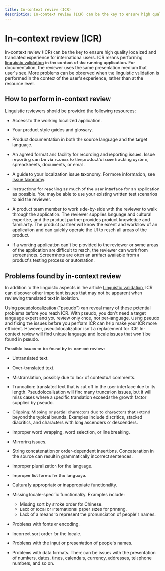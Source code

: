 ```yaml
---
title: In-context review (ICR)
description: In-context review (ICR) can be the key to ensure high quality localized and translated experience for international users.
---
```


# In-context review (ICR)

In-context review (ICR) can be the key to ensure high quality localized and translated experience for international users.
ICR means performing [linguistic validation](linguistic-validation.md) in the context of the running application.
For documentation, the reviewer uses the same presentation medium that user's see.
More problems can be observed when the linguistic validation is performed in the context of the user's experience, rather than at the resource level.

## How to perform in-context review

Linguistic reviewers should be provided the following resources:

* Access to the working localized application.

* Your product style guides and glossary.

* Product documentation in both the source language and the target language.

* An agreed format and facility for recording and reporting issues.
Issue reporting can be via access to the product's issue tracking system, spreadsheets, documents, or email.

* A guide to your localization issue taxonomy. For more information, see [Issue taxonomy](issue-taxonomy.md).

* Instructions for reaching as much of the user interface for an application as possible.
You may be able to use your existing written test scenarios to aid the reviewer.

* A product team member to work side-by-side with the reviewer to walk through the application.
The reviewer supplies language and cultural expertise, and the product partner provides product knowledge and familiarity.
The product partner will know the extent and workflow of an application and can quickly operate the UI to reach all areas of the product.

* If a working application can't be provided to the reviewer or some areas of the application are difficult to reach, the reviewer can work from screenshots.
Screenshots are often an artifact available from a product's testing process or automation.

## Problems found by in-context review

In addition to the linguistic aspects in the article [Linguistic validation](linguistic-validation.md), ICR can discover other important issues that may not be apparent when reviewing translated text in isolation.

Using [pseudolocalization](../methodology/pseudolocalization.md) ("pseudo") can reveal many of these potential problems before you reach ICR.
With pseudo, you don't need a target language expert and you review only once, not per-language.
Using pseudo and fixing the issues before you perform ICR can help make your ICR more efficient.
However, pseudolocalization isn't a replacement for ICR.
In-context review will find unique language and locale issues that won't be found in pseudo.

Possible issues to be found by in-context review:

* Untranslated text.

* Over-translated text.

* Mistranslation, possibly due to lack of contextual comments.

* Truncation: translated text that is cut off in the user interface due to its length.
Pseudolocalization will find many truncation issues, but it will miss cases where a specific translation exceeds the  growth factor supplied by pseudo.

* Clipping: Missing or partial characters due to characters that extend beyond the typical bounds.
Examples include diacritics, stacked diacritics, and characters with long ascenders or descenders.

* Improper word wrapping, word selection, or line breaking.

* Mirroring issues.

* String concatenation or order-dependent insertions. Concatenation in the source can result in grammatically incorrect sentences.

* Improper pluralization for the language.

* Improper list forms for the language.

* Culturally appropriate or inappropriate functionality.

* Missing locale-specific functionality. Examples include:
  * Missing sort by stroke order for Chinese.
  * Lack of local or international paper sizes for printing.
  * Lack of a means to represent the pronunciation of people's names.

* Problems with fonts or encoding.

* Incorrect sort order for the locale.

* Problems with the input or presentation of people's names.

* Problems with data formats. There can be issues with the presentation of numbers, dates, times, calendars, currency, addresses, telephone numbers, and so on.
